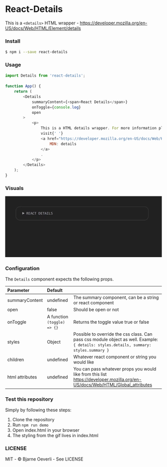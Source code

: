 # React-Details

This is a `<details>` HTML wrapper - https://developer.mozilla.org/en-US/docs/Web/HTML/Element/details

### Install

```bash
$ npm i --save react-details
```

### Usage

```javascript
import Details from 'react-details';

function App() {
    return (
        <Details
            summaryContent={<span>React Details</span>}
            onToggle={console.log}
            open
        >
            <p>
                This is a HTML details wrapper. For more information please
                visit{' '}
                <a href="https://developer.mozilla.org/en-US/docs/Web/HTML/Element/details">
                    MDN: details
                </a>
                .
            </p>
        </Details>
    );
}
```

### Visuals

![Visuals](https://raw.githubusercontent.com/bjarneo/react-details/HEAD/details.gif 'gif')

### Configuration

The `Details` component expects the following props.

| Parameter       | Default                     |                                                                                                                                         |
| :-------------- | :-------------------------- | :-------------------------------------------------------------------------------------------------------------------------------------- |
| summaryContent  | undefined                   | The summary component, can be a string or react component                                                                               |
| open            | false                       | Should be open or not                                                                                                                   |
| onToggle        | A function `(toggle) => {}` | Returns the toggle value true or false                                                                                                  |
| styles          | Object                      | Possible to override the css class. Can pass css module object as well. Example: `{ details: styles.details, summary: styles.summary }` |
| children        | undefined                   | Whatever react component or string you would like                                                                                       |
| html attributes | undefined                   | You can pass whatever props you would like from this list https://developer.mozilla.org/en-US/docs/Web/HTML/Global_attributes           |

### Test this repository

Simply by following these steps:

1. Clone the repository
2. Run `npm run demo`
3. Open index.html in your browser
4. The styling from the gif lives in index.html

### LICENSE

MIT - © Bjarne Oeverli - See LICENSE

